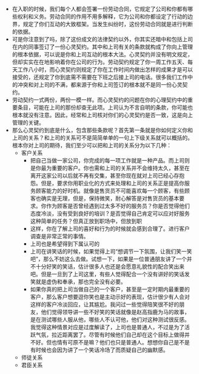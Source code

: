 - 在入职的时候，我们每个人都会签署一份劳动合同，它规定了公司和你都有哪些权利和义务。劳动合同的作用不用多解释，它为公司和你都设定了行动的边界，规定了你们互动的大致框架。当发生纠纷时，这份劳动合同就是进行判断的依据。
- 可是你注意到了吗，除了这份成文的法律契约以外，你其实还暗中和包括上司在内的同事签订了一份心灵契约。其中和上司有关的条款就构成了你向上管理的根本依据，可以说是你和上司互动的根本大法。心灵契约并没有明文规定，但却实实在在地影响着你在公司的行为。劳动契约规定了你一周工作五天、每天工作八小时，而心灵契约则规定了你在工作时间内做出怎样的成果才是可以接受的，还规定了你到底需不需要在下班之后接上司的电话。很多我们工作中的冲突和对上司的不满，都来源于你和上司签订的根本就不是同一份心灵契约。
- 劳动契约一式两份，两份一模一样。而心灵契约的问题在你的心理契约中的重要条目，可能在上司的那份却查无此项。上司认为不言自明的条款，你可能也根本就没有注意。因此，经常和上司核对你们的心灵契约是否一致，这是向上管理的关键。
- 那么心灵契约到底是什么，包含那些条款呢？首先第一条就是你如何定义你和上司的关系？和上司的关系可不是简简单单的一句上下级关系就可以概括的。根本你对上司的期待，我们至少可以把和上司的关系分为以下几种：
    - 客户关系
        - 把自己当做一家公司，你完成的每一项工作就是一种产品。而上司则是你最为重要的客户。你也需和上司的关系并不会维持太久，甚至在离开这家公司以后就不再有交集，甚至你现在就对上司已经心存抱怨。但是，要求你用职业化的方式来处理和上司的关系正是提高你服务顾客能力的好时机。就像是售货员不可能喜欢每一个顾客，有些顾客也确实是无理，但是，保持微笑，耐心解答是对售货员的基本要求。你作为顾客是否曾经遇到过太多不好的服务员？你是否觉得他们态度冷淡，没有受到良好的培训？是否觉得自己肯定可以应对好服务这种简单的任务？但真正放到职场中，但放到职
        - 这样，你在了解上司的喜好和行为的时候就会感到合理了。进行客户调查是非常正常的事情。
        - 上司也是希望得到下属认可的
        - 上司在讲笑话的时候，如果觉得上司“想调节一下氛围，让我们笑一笑吧”，那么不妨这么去做。试想一下，如果是一位普通朋友讲了一个并不十分好笑的笑话，估计很多人也还是会愿意礼貌性的配合笑出来吧。但是一旦到了上司这里，有些人觉得配合一个没有讲好的笑话发笑就是虚伪和奉承，那也完全没有必要。
        - 如果你真的把上司当做自己的一个客户，甚至是一定时期内最重要的客户，那么客户想要逗你笑也是主动示好的表现，估计很少有人会对这样的客户冷淡回应，让其尴尬。我问过一些觉得陪笑很不好的朋友，他们觉得领导讲一些不好笑的笑话就像是赵高指鹿为马的故事，是在测试哪些人服从他，哪些人不认可他，他们对这种测试很反感。我觉得这种情景对应是过度解读了，上司也是普通人，不过是为了活跃气氛，拉近距离罢了。尽管有时候他们自己却在这个目标上做得并不好。但也情有可原不是嘛？他们也只是普通人。想想你自己是不是有时候也会因为讲了一个笑话冷场了而质疑自己的幽默感。
    - 师徒关系
    - 君臣关系

